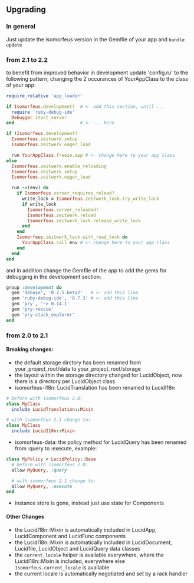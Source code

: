 ## Upgrading

### In general

Just update the isomorfeus version in the Gemfile of your app and `bundle update`

### from 2.1 to 2.2

to benefit from improved behavior in development update 'config.ru' to the following pattern,
changing the 2 occurances of YourAppClass to the class of your app:
```ruby
require_relative 'app_loader'

if Isomorfeus.development?  # <- add this section, until ...
  require 'ruby-debug-ide'
  Debugger.start_server
end                         # <- ... here

if !Isomorfeus.development?
  Isomorfeus.zeitwerk.setup
  Isomorfeus.zeitwerk.eager_load

  run YourAppClass.freeze.app # <- change here to your app class
else
  Isomorfeus.zeitwerk.enable_reloading
  Isomorfeus.zeitwerk.setup
  Isomorfeus.zeitwerk.eager_load

  run ->(env) do
    if Isomorfeus.server_requires_reload?
      write_lock = Isomorfeus.zeitwerk_lock.try_write_lock
      if write_lock
        Isomorfeus.server_reloaded!
        Isomorfeus.zeitwerk.reload
        Isomorfeus.zeitwerk_lock.release_write_lock
      end
    end
    Isomorfeus.zeitwerk_lock.with_read_lock do
      YourAppClass.call env # <- change here to your app class
    end
  end
end
```
and in addition change the Gemfile of the app to add the gems for debugging in the development section:
```ruby
group :development do
  gem 'debase', '0.2.5.beta2'   # <- add this line
  gem 'ruby-debug-ide', '0.7.3' # <- add this line
  gem 'pry', '~> 0.14.1'
  gem 'pry-rescue'
  gem 'pry-stack_explorer'
end
```

### from 2.0 to 2.1

#### Breaking changes:
- the default storage dirctory has been renamed from your_project_root/data to your_project_root/storage
- the layout within the storage directory changed for LucidObject, now there is a directory per LucidObject class
- isomorfeus-i18n: LucidTranslation has been renamed to LucidI18n
```ruby
# before with isomorfeus 2.0:
class MyClass
  include LucidTranslation::Mixin

# with isomorfeus 2.1 change to:
class MyClass
  include LucidI18n::Mixin
```
- isomorfeus-data: the policy method for LucidQuery has been renamed from :query to :execute, example:
```ruby
class MyPolicy < LucidPolicy::Base
  # before with isomorfeus 2.0:
  allow MyQuery, :query

  # with isomorfeus 2.1 change to:
  allow MyQuery, :execute
end
```
- instance store is gone, instead just use state for Components

#### Other Changes
- the LucidI18n::Mixin is automatically included in LucidApp, LucidComponent and LucidFunc components
- the LucidI18n::Mixin is automatically included in LucidDocument, Lucidfile, LucidObject and LucidQuery data classes
- the `current_locale` helper is available everywhere, where the LucidI18n::Mixin is included, everywhere else `Isomorfeus.current_locale` is available
- the current locale is automatically negotiated and set by a rack handler
